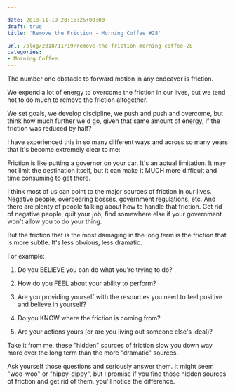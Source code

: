 ```yaml
---

date: 2018-11-19 20:15:26+00:00
draft: true
title: 'Remove the Friction - Morning Coffee #28'

url: /blog/2018/11/19/remove-the-friction-morning-coffee-28
categories:
- Morning Coffee
---
```




 


The number one obstacle to forward motion in any endeavor is friction.

We expend a lot of energy to overcome the friction in our lives, but we tend not to do much to remove the friction altogether.

We set goals, we develop discipline, we push and push and overcome, but think how much further we'd go, given that same amount of energy, if the friction was reduced by half?

I have experienced this in so many different ways and across so many years that it's become extremely clear to me:

Friction is like putting a governor on your car. It's an actual limitation. It may not limit the destination itself, but it can make it MUCH more difficult and time consuming to get there.

I think most of us can point to the major sources of friction in our lives. Negative people, overbearing bosses, government regulations, etc. And there are plenty of people talking about how to handle that friction. Get rid of negative people, quit your job, find somewhere else if your government won't allow you to do your thing.

But the friction that is the most damaging in the long term is the friction that is more subtle. It's less obvious, less dramatic.

For example: 

1. Do you BELIEVE you can do what you're trying to do?

2. How do you FEEL about your ability to perform?

3. Are you providing yourself with the resources you need to feel positive and believe in yourself?

4. Do you KNOW where the friction is coming from?

5. Are your actions yours (or are you living out someone else's ideal)?

Take it from me, these "hidden" sources of friction slow you down way more over the long term than the more "dramatic" sources. 

Ask yourself those questions and seriously answer them. It might seem "woo-woo" or "hippy-dippy", but I promise if you find those hidden sources of friction and get rid of them, you'll notice the difference.
